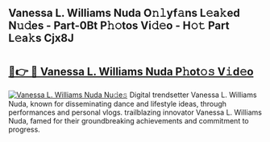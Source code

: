 ## Vanessa L. Williams Nuda O𝚗𝚕yf𝚊ns L𝚎a𝚔ed N𝚞𝚍es - Part-0Bt P𝚑𝚘tos Vi𝚍𝚎o - H𝚘𝚝 Part L𝚎a𝚔s Cjx8J

# <h2><a href="http://kf5z7lf.oniu.top/?m=Vanessa+L.+Williams+Nuda">🔗👉 🔴 Vanessa L. Williams Nuda P𝚑ot𝚘𝚜 V𝚒d𝚎o</a></h2>

[![Vanessa L. Williams Nuda Nu𝚍e𝚜](https://i.imgur.com/0qMVB7G.gif)](http://kf5z7lf.oniu.top/?m=Vanessa+L.+Williams+Nuda)
Digital trendsetter Vanessa L. Williams Nuda, known for disseminating dance and lifestyle ideas, through performances and personal vlogs. trailblazing innovator Vanessa L. Williams Nuda, famed for their groundbreaking achievements and commitment to progress.  
